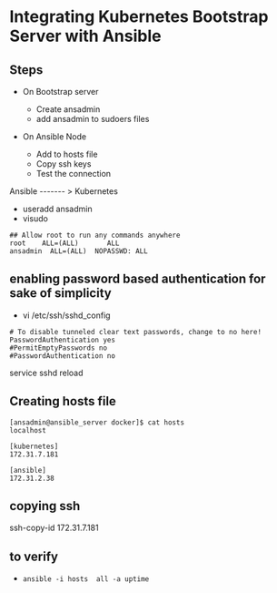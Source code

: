 # Integrating Kubernetes Bootstrap Server with Ansible

## Steps

- On Bootstrap server
  - Create ansadmin
  - add ansadmin to sudoers files

- On Ansible Node
  - Add to hosts file
  - Copy ssh keys
  - Test the connection

Ansible ------- > Kubernetes

- useradd ansadmin
- visudo

```
## Allow root to run any commands anywhere 
root    ALL=(ALL)       ALL
ansadmin  ALL=(ALL)  NOPASSWD: ALL

```

## enabling password based authentication for sake of simplicity
- vi /etc/ssh/sshd_config

```
# To disable tunneled clear text passwords, change to no here!
PasswordAuthentication yes
#PermitEmptyPasswords no
#PasswordAuthentication no

```

service sshd reload

## Creating hosts file
```
[ansadmin@ansible_server docker]$ cat hosts 
localhost

[kubernetes]
172.31.7.181

[ansible]
172.31.2.38
```


## copying ssh
ssh-copy-id 172.31.7.181


## to verify
- `ansible -i hosts  all -a uptime`

